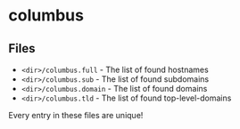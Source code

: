 # columbus

## Files

- `<dir>/columbus.full` - The list of found hostnames
- `<dir>/columbus.sub` - The list of found subdomains
- `<dir>/columbus.domain` - The list of found domains
- `<dir>/columbus.tld` - The list of found top-level-domains

Every entry in these files are unique!